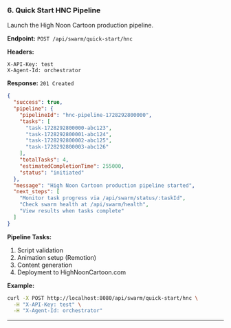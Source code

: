 ### 6. Quick Start HNC Pipeline

Launch the High Noon Cartoon production pipeline.

**Endpoint:** `POST /api/swarm/quick-start/hnc`

**Headers:**

```
X-API-Key: test
X-Agent-Id: orchestrator
```

**Response:** `201 Created`

```json
{
  "success": true,
  "pipeline": {
    "pipelineId": "hnc-pipeline-1728292800000",
    "tasks": [
      "task-1728292800000-abc123",
      "task-1728292800001-abc124",
      "task-1728292800002-abc125",
      "task-1728292800003-abc126"
    ],
    "totalTasks": 4,
    "estimatedCompletionTime": 255000,
    "status": "initiated"
  },
  "message": "High Noon Cartoon production pipeline started",
  "next_steps": [
    "Monitor task progress via /api/swarm/status/:taskId",
    "Check swarm health at /api/swarm/health",
    "View results when tasks complete"
  ]
}
```

**Pipeline Tasks:**

1. Script validation
2. Animation setup (Remotion)
3. Content generation
4. Deployment to HighNoonCartoon.com

**Example:**

```bash
curl -X POST http://localhost:8080/api/swarm/quick-start/hnc \
  -H "X-API-Key: test" \
  -H "X-Agent-Id: orchestrator"
```

---
